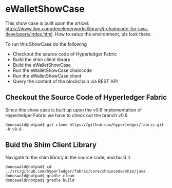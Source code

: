 # eWalletShowCase

This show case is built upon the articel: https://www.ibm.com/developerworks/library/j-chaincode-for-java-developers/index.html. How to setup the environment, pls look there.

To run this ShowCase do the following
* Checkout the source code of Hyperledger Fabric
* Build the shim client library
* Build the eWalletShowCase
* Run the eWalletShowCase chaincode
* Run the eWalletShowCase client
* Query the content of the blockchain via REST API

## Checkout the Source Code of Hyperledger Fabric
Since this show case is built up upon the v0.6 implementation of Hyperledger Fabric we have to check out the branch v0.6
```
donoswald@notpad$ git clone https://github.com/hyperledger/fabric.git -b v0.6
```
 ## Buid the Shim Client Library
 Navigate to the shim library in the source code, and build it.
 ```
 donoswald@notpad$ cd ../src/github.com/hyperledger/fabric/core/chaincode/shim/java
 donoswald@notpad$ gradle clean
 donoswald@notpad$ gradle build
 
 ```
 
